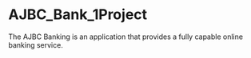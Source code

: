 # AJBC_Bank_1Project
The AJBC Banking is an application that provides a fully capable online banking service.
